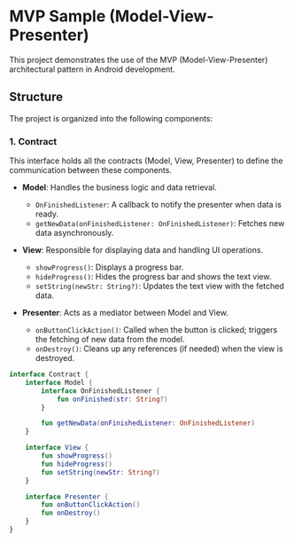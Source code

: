 # MVP Sample (Model-View-Presenter)

This project demonstrates the use of the MVP (Model-View-Presenter) architectural pattern in Android development.

## Structure

The project is organized into the following components:

### 1. **Contract**
This interface holds all the contracts (Model, View, Presenter) to define the communication between these components.

- **Model**: Handles the business logic and data retrieval.
    - `OnFinishedListener`: A callback to notify the presenter when data is ready.
    - `getNewData(onFinishedListener: OnFinishedListener)`: Fetches new data asynchronously.

- **View**: Responsible for displaying data and handling UI operations.
    - `showProgress()`: Displays a progress bar.
    - `hideProgress()`: Hides the progress bar and shows the text view.
    - `setString(newStr: String?)`: Updates the text view with the fetched data.

- **Presenter**: Acts as a mediator between Model and View.
    - `onButtonClickAction()`: Called when the button is clicked; triggers the fetching of new data from the model.
    - `onDestroy()`: Cleans up any references (if needed) when the view is destroyed.

```kotlin
interface Contract {
    interface Model {
        interface OnFinishedListener {
            fun onFinished(str: String?)
        }

        fun getNewData(onFinishedListener: OnFinishedListener)
    }

    interface View {
        fun showProgress()
        fun hideProgress()
        fun setString(newStr: String?)
    }

    interface Presenter {
        fun onButtonClickAction()
        fun onDestroy()
    }
}
